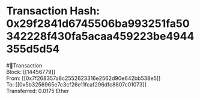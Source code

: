 
Transaction Hash: 0x29f2841d6745506ba993251fa50342228f430fa5acaa459223be4944355d5d54
====================================================================================
  
#💸Transaction  
Block: [[14456779]]  
From: [[0x7f268357a8c2552623316e2562d90e642bb538e5]]  
To: [[0x5b3256965e7c3cf26e11fcaf296dfc8807c01073]]  
Transferred: 0.0175 Ether